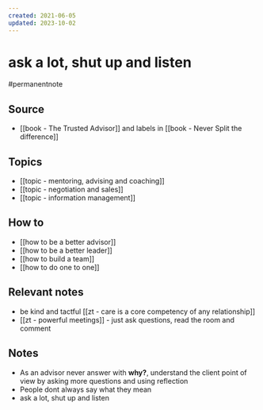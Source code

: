 ```yaml
---
created: 2021-06-05
updated: 2023-10-02
---
```

# ask a lot, shut up and listen
#permanentnote

## Source
- [[book - The Trusted Advisor]] and labels in [[book - Never Split the difference]]
## Topics
- [[topic - mentoring, advising and coaching]]
- [[topic - negotiation and sales]]
- [[topic - information management]]
## How to
- [[how to be a better advisor]]
- [[how to be a better leader]]
- [[how to build a team]]
- [[how to do one to one]]
## Relevant notes
- be kind and tactful [[zt - care is a core competency of any relationship]]
- [[zt - powerful meetings]] - just ask questions, read the room and comment
## Notes
- As an advisor never answer with __why?__, understand the client point of view by asking more questions and using reflection
- People dont always say what they mean
- ask a lot, shut up and listen 
